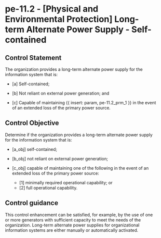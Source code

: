 # pe-11.2 - \[Physical and Environmental Protection\] Long-term Alternate Power Supply - Self-contained

## Control Statement

The organization provides a long-term alternate power supply for the information system that is:

- \[a\] Self-contained;

- \[b\] Not reliant on external power generation; and

- \[c\] Capable of maintaining {{ insert: param, pe-11.2_prm_1 }} in the event of an extended loss of the primary power source.

## Control Objective

Determine if the organization provides a long-term alternate power supply for the information system that is:

- \[a_obj\] self-contained;

- \[b_obj\] not reliant on external power generation;

- \[c_obj\] capable of maintaining one of the following in the event of an extended loss of the primary power source:

  - \[1\] minimally required operational capability; or
  - \[2\] full operational capability.

## Control guidance

This control enhancement can be satisfied, for example, by the use of one or more generators with sufficient capacity to meet the needs of the organization. Long-term alternate power supplies for organizational information systems are either manually or automatically activated.
